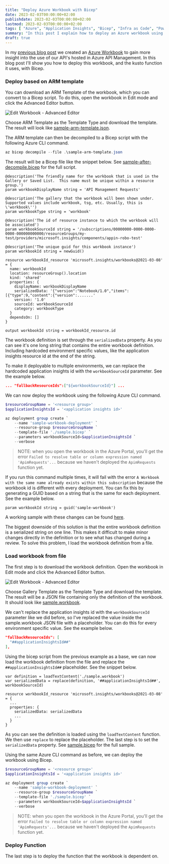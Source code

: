 ```yaml
---
title: "Deploy Azure Workbook with Bicep"
date: 2023-02-03T00:00:00+02:00
publishdate: 2023-02-03T00:00:00+02:00
lastmod: 2023-02-03T00:00:00+02:00
tags: [ "Azure", "Application Insights", "Bicep", "Infra as Code", "PowerShell" ]
summary: "In this post I explain how to deploy an Azure workbook using Bicep and set environment specific variables. To improve maintainability of the Bicep script, I convert the workbook JSON definition to a formatted Bicep object with PowerShell."
draft: true
---
```


In my [previous blog post](/blog/2023/02/28/azure-workbook-tips-and-tricks/) we created an [Azure Workbook](https://learn.microsoft.com/en-us/azure/azure-monitor/visualize/workbooks-overview) to gain more insight into the use of our API's hosted in Azure API Management. In this blog post I'll show you how to deploy this workbook, and the kusto function it uses, with Bicep.

### Deploy based on ARM template

You can download an ARM Template of the workbook, which you can convert to a Bicep script. To do this, open the workbook in Edit mode and click the Advanced Editor button.

![Edit Workbook - Advanced Editor](../../../../../images/deploy-azure-workbook-with-bicep/edit-workbook-advanced-editor.png)

Choose ARM Template as the Template Type and download the template. The result will look like [sample-arm-template.json](https://github.com/ronaldbosma/blog-code-examples/tree/master/DeployAzureWorkbookWithBicep/arm-template/sample-arm-template.json).

The ARM template can then be decompiled to a Bicep script with the following Azure CLI command. 

```powershell
az bicep decompile --file .\sample-arm-template.json
```

The result will be a Bicep file like the snippet below. See [sample-after-decompile.bicep](https://github.com/ronaldbosma/blog-code-examples/tree/master/DeployAzureWorkbookWithBicep/arm-template/sample-after-decompile.bicep) for the full script.

```bicep
@description('The friendly name for the workbook that is used in the Gallery or Saved List.  This name must be unique within a resource group.')
param workbookDisplayName string = 'API Management Requests'

@description('The gallery that the workbook will been shown under. Supported values include workbook, tsg, etc. Usually, this is \'workbook\'')
param workbookType string = 'workbook'

@description('The id of resource instance to which the workbook will be associated')
param workbookSourceId string = '/subscriptions/00000000-0000-0000-0000-000000000000/resourceGroups/my-test/providers/microsoft.insights/components/appin-robo-test'

@description('The unique guid for this workbook instance')
param workbookId string = newGuid()

resource workbookId_resource 'microsoft.insights/workbooks@2021-03-08' = {
  name: workbookId
  location: resourceGroup().location
  kind: 'shared'
  properties: {
    displayName: workbookDisplayName
    serializedData: '{"version":"Notebook/1.0","items":[{"type":9,"content":{"version":.......'
    version: '1.0'
    sourceId: workbookSourceId
    category: workbookType
  }
  dependsOn: []
}

output workbookId string = workbookId_resource.id
```

The workbook definition is set through the `serializedData` property. As you can see it's one long string that contains the entire workbook definition. Including hardcoded environment specific values, like the application insights resource id at the end of the string.

To make it deployable to multiple environments, we can replace the hardcoded application insights id with the `workbookSourceId` parameter. See the example below.

```json
... "fallbackResourceIds":["${workbookSourceId}"] ...
```

We can now deploy the workbook using the following Azure CLI command.

```powershell
$resourceGroupName = '<resource group>'
$applicationInsightsId = '<application insights id>'

az deployment group create `
    --name 'sample-workbook-deployment' `
    --resource-group $resourceGroupName `
    --template-file './sample.bicep' `
    --parameters workbookSourceId=$applicationInsightsId `
    --verbose
```

> NOTE: when you open the workbook in the Azure Portal, you'll get the error `Failed to resolve table or column expression named 'ApimRequests'...` because we haven't deployed the `ApimRequests` function yet.

If you run this command multiple times, it will fail with the error `A Workbook with the same name already exists within this subscription` because the workbook id is different with every deployment. You can fix this by generating a GUID based on a string that is the same for each deployment. See the example below.

```
param workbookId string = guid('sample-workbook')
```

A working sample with these changes can be found [here](https://github.com/ronaldbosma/blog-code-examples/tree/master/DeployAzureWorkbookWithBicep/arm-template/sample.bicep). 

The biggest downside of this solution is that the entire workbook definition is a serialized string on one line. This makes it difficult to make minor changes directly in the definition or to see what has changed during a review. To solve this problem, I load the workbook definition from a file. 

### Load workbook from file

The first step is to download the workbook definition. Open the workbook in Edit mode and click the Advanced Editor button.

![Edit Workbook - Advanced Editor](../../../../../images/deploy-azure-workbook-with-bicep/edit-workbook-advanced-editor.png)

Choose Gallery Template as the Template Type and download the template. The result will be a JSON file containing only the definition of the workbook. It should look like [sample.workbook](https://github.com/ronaldbosma/blog-code-examples/tree/master/DeployAzureWorkbookWithBicep/exports/sample.workbook).

We can't replace the application insights id with the `workbookSourceId` parameter like we did before, so I've replaced the value inside the sample.workbook JSON file with a placeholder. You can do this for every environment specific value. See the example below.

```json
"fallbackResourceIds": [
  "##applicationInsightsId##"
],
```

Using the bicep script from the previous example as a base, we can now load the workbook definition from the file and replace the `##applicationInsightsId##` placeholder. See the snippet below.

```bicep
var definition = loadTextContent('./sample.workbook')
var serializedData = replace(definition, '##applicationInsightsId##', workbookSourceId)

resource workbookId_resource 'microsoft.insights/workbooks@2021-03-08' = {
  ...
  properties: {
    serializedData: serializedData
    ...
  }
}
```

As you can see the definition is loaded using the `loadTextContent` function. We then use `replace` to replace the placeholder. The last step is to set the `serializedData` property. See [sample.bicep](https://github.com/ronaldbosma/blog-code-examples/tree/master/DeployAzureWorkbookWithBicep/exports/sample.bicep) for the full sample.

Using the same Azure CLI command as before, we can deploy the workbook using Bicep.

```powershell
$resourceGroupName = '<resource group>'
$applicationInsightsId = '<application insights id>'

az deployment group create `
    --name 'sample-workbook-deployment' `
    --resource-group $resourceGroupName `
    --template-file './sample.bicep' `
    --parameters workbookSourceId=$applicationInsightsId `
    --verbose
```

> NOTE: when you open the workbook in the Azure Portal, you'll get the error `Failed to resolve table or column expression named 'ApimRequests'...` because we haven't deployed the `ApimRequests` function yet.


### Deploy Function

The last step is to deploy the function that the workbook is dependent on. 